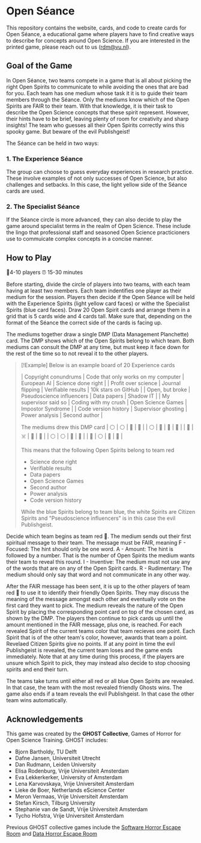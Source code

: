 # Open Séance

This repository contains the website, cards, and code to create cards for Open Séance, a educational game where players have to find creative ways to describe for concepts around Open Science. If you are interested in the printed game, please reach out to us (rdm@vu.nl).

## Goal of the Game

In Open Séance, two teams compete in a game that is all about picking the right Open Spirits to communicate to while avoiding the ones that are bad for you. Each team has one medium whose task it it is to guide their team members through the Séance. Only the mediums know which of the Open Spirits are FAIR to their team. With that knowledge, it is their task to describe the Open Science concepts that these spirit represent. However, their hints have to be brief, leaving plenty of room for creativity and sharp insights! The team who guesses all their Open Spirits correctly wins this spooky game. But beware of the evil Publishgeist!

The Séance can be held in two ways: 

### 1. The Experience Séance
The group can choose to guess everyday experiences in research practice. These involve examples of not only successes of Open Science, but also challenges and setbacks. In this case, the light yellow side of the Séance cards are used.  

### 2. The Specialist Séance
If the Séance circle is more advanced, they can also decide to play the game around specialist terms in the realm of Open Science. These include the lingo that professional staff and seasoned Open Science practicioners use to commuicate complex concepts in a concise manner.  

## How to Play

🧍4-10 players		⏰ 15-30 minutes	

Before starting, divide the circle of players into two teams, with each team having at least two members. Each team indentifies one player as their medium for the session. Players then decide if the Open Séance will be held with the Experience Spirits (light yellow card faces) or withe the Specialist Spirits (blue card faces). 
Draw 20 Open Spirit cards and arrange them in a grid that is 5 cards wide and 4 cards tall. Make sure that, depending on the format of the Séance the correct side of the cards is facing up.

The mediums together draw a single DMP (Data Management Planchette) card. The DMP shows which of the Open Spirits belong to which team. Both mediums can consult the DMP at any time, but must keep it face down for the rest of the time so to not reveal it to the other players.

>[!Example]
> Below is an example board of 20 Experience cards
> 
> | Copyright conundrums     | Code that only works on my computer | European AI             | Science done right   |
> | Profit over science      | Journal flipping                    | Verifiable results      | 10k stars on GitHub  |
> | Open, but broke          | Pseudoscience influencers           | Data papers             | Shadow IT            |
> | My supervisor said so    | Coding with my crush                | Open Science Games      | Impostor Syndrome    |
> | Code version history     | Supervisor ghosting                 | Power analysis          | Second author        |
> 
> The mediums drew this DMP card
> | ⚪ | ⚪ | 🔵 | 🔴 |
> | ⚪ | 🔵 | 🔴 | 🔵 |
> | 🔵 | ☠️ | 🔴 | 🔵 |
> | ⚪ | ⚪ | 🔴 | 🔵 |
> | 🔴 | ⚪ | 🔴 | 🔴 |
>
> This means that the following Open Spirits belong to team red
> - Science done right
> - Verifiable results
> - Data papers
> - Open Science Games
> - Second author
> - Power analysis
> - Code version history
>
> While the blue Spirits belong to team blue, the white Spirits are Citizen Spirits and "Pseudoscience influencers" is in this case the evil Publishgeist.

Decide which team begins as team red 🔴. The medium sends out their first spiritual message to their team. The message must be FAIR, meaning
F - Focused: The hint should only be one word.
A - Amount: The hint is followed by a number. That is the number of Open Spirits the medium wants their team to reveal this round.
I - Inventive: The medium must not use any of the words that are on any of the Open Spirit cards.
R - Rudimentary: The medium should only say that word and not communicate in any other way.

After the FAIR message has been sent, it is up to the other players of team red 🔴 to use it to identify their friendly Open Spirits. They may discuss the meaning of the message amongst each other and eventually vote on the first card they want to pick. The medium reveals the nature of the Open Spirit by placing the corresponding point card on top of the chosen card, as shown by the DMP. The players then continue to pick cards up until the amount mentioned in the FAIR message, plus one, is reached. For each revealed Spirit of the current teams color that team recieves one point. Each Spirit that is of the other team's color, however, awards that team a point. Revelaed Citizen Spirits give no points. If at any point in time the evil Publishgeist is revealed, the current team loses and the game ends immediately.
Note that at any time during this process, if the players are unsure which Spirit to pick, they may instead also decide to stop choosing spirits and end their turn.

The teams take turns until either all red or all blue Open Spirits are revealed. In that case, the team with the most revealed friendly Ghosts wins. The game also ends if a team reveals the evil Publishgeist. In that case the other team wins automatically.  

## Acknowledgements

This game was created by the **GHOST Collective**, Games of Horror for Open Science Training. GHOST includes:

- Bjorn Bartholdy, TU Delft
- Dafne Jansen, Universiteit Utrecht
- Dan Rudmann, Leiden University
- Elisa Rodenburg, Vrije Universiteit Amsterdam 
- Eva Lekkerkerker, University of Amsterdam
- Lena Karvovskaya, Vrije Universiteit Amsterdam
- Lieke de Boer, Netherlands eScience Center
- Meron Vermaas, Vrije Universiteit Amsterdam
- Stefan Kirsch, Tilburg University
- Stephanie van de Sandt, Vrije Universiteit Amsterdam 
- Tycho Hofstra, Vrije Universiteit Amsterdam 

Previous GHOST collective games include the [Software Horror Escape Room](https://nlesc.github.io/softwarehorrorgame/SoftwareHorrorGame.html) and [Data Horror Escape Room](https://sites.google.com/vu.nl/datahorror/home?authuser=0)
